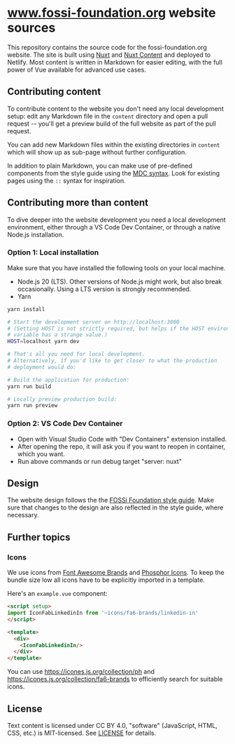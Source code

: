 # www.fossi-foundation.org website sources

This repository contains the source code for the fossi-foundation.org website.
The site is built using [Nuxt](https://nuxt.com/) and
[Nuxt Content](https://content.nuxtjs.org/) and deployed to Netlify. Most
content is written in Markdown for easier editing, with the full power of Vue
available for advanced use cases.

## Contributing content

To contribute content to the website you don't need any local development setup:
edit any Markdown file in the `content` directory and open a pull request --
you'll get a preview build of the full website as part of the pull request.

You can add new Markdown files within the existing directories in `content`
which will show up as sub-page without further configuration.

In addition to plain Markdown, you can make use of pre-defined components from
the style guide using the
[MDC syntax](https://content.nuxtjs.org/guide/writing/mdc). Look for existing
pages using the `::` syntax for inspiration.

## Contributing more than content

To dive deeper into the website development you need a local development
environment, either through a VS Code Dev Container, or through a native Node.js
installation.

### Option 1: Local installation

Make sure that you have installed the following tools on your local machine.

* Node.js 20 (LTS). Other versions of Node.js might work, but also break
  occasionally. Using a LTS version is strongly recommended.
* Yarn

```bash
yarn install

# Start the development server on http://localhost:3000
# (Setting HOST is not strictly required, but helps if the HOST environment
# variable has a strange value.)
HOST=localhost yarn dev

# That's all you need for local development.
# Alternatively, if you'd like to get closer to what the production
# deployment would do:

# Build the application for production:
yarn run build

# Locally preview production build:
yarn run preview
```

### Option 2: VS Code Dev Container

- Open with Visual Studio Code with "Dev Containers" extension installed.
- After opening the repo, it will ask you if you want to reopen in container, which you want.
- Run above commands or run debug target "server: nuxt"

## Design

The website design follows the the
[FOSSi Foundation style guide](https://zeroheight.com/822235964). Make sure that
changes to the design are also reflected in the style guide, where necessary.

## Further topics

### Icons

We use icons from [Font Awesome Brands](https://fontawesome.com/) and
[Phosphor Icons](https://phosphoricons.com/). To keep the bundle size low all
icons have to be explicitly imported in a template.

Here's an `example.vue` component:

```html
<script setup>
import IconFabLinkedinIn from '~icons/fa6-brands/linkedin-in'
</script>

<template>
  <div>
    <IconFabLinkedinIn/>
  </div>
</template>
```

You can use https://icones.js.org/collection/ph and
https://icones.js.org/collection/fa6-brands to efficiently search for suitable
icons.

## License

Text content is licensed under CC BY 4.0, "software" (JavaScript, HTML, CSS,
etc.) is MIT-licensed. See [LICENSE](LICENSE) for details.
